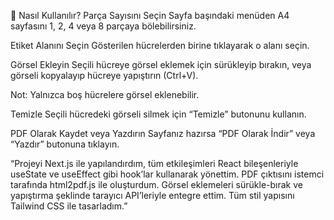 📌 Nasıl Kullanılır?
Parça Sayısını Seçin
Sayfa başındaki menüden A4 sayfasını 1, 2, 4 veya 8 parçaya bölebilirsiniz.

Etiket Alanını Seçin
Gösterilen hücrelerden birine tıklayarak o alanı seçin.

Görsel Ekleyin
Seçili hücreye görsel eklemek için sürükleyip bırakın,
veya görseli kopyalayıp hücreye yapıştırın (Ctrl+V).

Not: Yalnızca boş hücrelere görsel eklenebilir.

Temizle
Seçili hücredeki görseli silmek için “Temizle” butonunu kullanın.

PDF Olarak Kaydet veya Yazdırın
Sayfanız hazırsa “PDF Olarak İndir” veya “Yazdır” butonuna tıklayın.

“Projeyi Next.js ile yapılandırdım, tüm etkileşimleri React bileşenleriyle useState ve useEffect gibi hook’lar kullanarak yönettim. PDF çıktısını istemci tarafında html2pdf.js ile oluşturdum. Görsel eklemeleri sürükle-bırak ve yapıştırma şeklinde tarayıcı API’leriyle entegre ettim. Tüm stil yapısını Tailwind CSS ile tasarladım.”
